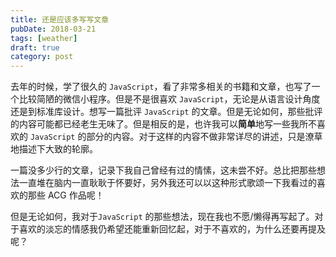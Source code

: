 ```yaml
---
title: 还是应该多写写文章
pubDate: 2018-03-21
tags: [weather]
draft: true
category: post
---
```


去年的时候，学了很久的 `JavaScript`，看了非常多相关的书籍和文章，也写了一个比较简陋的微信小程序。但是不是很喜欢 `JavaScript`，无论是从语言设计角度还是到标准库设计。想写一篇批评 `JavaScript` 的文章。但是无论如何，那些批评的内容可能都已经老生无味了。但是相反的是，也许我可以**简单**地写一些我所不喜欢的 `JavaScript` 的部分的内容。对于这样的内容不做非常详尽的讲述，只是潦草地描述下大致的轮廓。

一篇没多少行的文章，记录下我自己曾经有过的情愫，这未尝不好。总比把那些想法一直堆在脑内一直耿耿于怀要好，另外我还可以以这种形式歌颂一下我看过的喜欢的那些 ACG 作品呢！

但是无论如何，我对于`JavaScript` 的那些想法，现在我也不愿/懒得再写起了。对于喜欢的淡忘的情感我仍希望还能重新回忆起，对于不喜欢的，为什么还要再提及呢？
